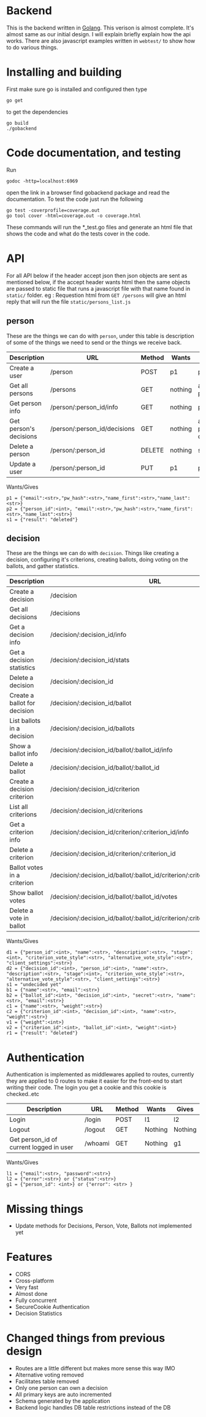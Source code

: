 # Backend

This is the backend written in [Golang](http://golang.org). This verison is
almost complete. It's almost same as our initial design. I will explain briefly
explain how the api works. There are also javascript examples written in
`webtest/` to show how to do various things.

# Installing and building

First make sure go is installed and configured then type

`go get`

to get the dependencies

```
go build
./gobackend
```

# Code documentation, and testing

Run

```
godoc -http=localhost:6969
```

open the link in a browser find gobackend package and read the documentation.
To test the code just run the following 

```
go test -coverprofile=coverage.out
go tool cover -html=coverage.out -o coverage.html
```

These commands will run the *_test.go files and generate an html file that
shows the code and what do the tests cover in the code.

# API

For all API below if the header accept json then json objects are sent as mentioned below,
if the accept header wants html then the same objects are passed to static file that
runs a javascript file with that name found in `static/` folder.
eg : Requestion html from `GET /persons` will give an html reply that will run
the file `static/persons_list.js`

## person

These are the things we can do with `person`, under this table is description
of some of the things we need to send or the things we receive back.


| Description            | URL                          | Method | Wants   | Gives               |
|------------------------|------------------------------|--------|---------|---------------------|
| Create a user          | /person                      | POST   | p1      | p2                  |
| Get all persons        | /persons                     | GET    | nothing | array of p2         |
| Get person info        | /person/:person_id/info      | GET    | nothing | p2                  |
| Get person's decisions | /person/:person_id/decisions | GET    | nothing | a persons decisions |
| Delete a person        | /person/:person_id           | DELETE | nothing | s1                  |
| Update a user          | /person/:person_id           | PUT    | p1      | p2                  |

Wants/Gives

```
p1 = {"email":<str>,"pw_hash":<str>,"name_first":<str>,"name_last":<str>}
p2 = {"person_id":<int>, "email":<str>,"pw_hash":<str>,"name_first":<str>,"name_last":<str>}
s1 = {"result": "deleted"}
```

## decision

These are the things we can do with `decision`. Things like creating a decision, configuring it's criterions, creating ballots, doing voting on the ballots, and gather statistics.

| Description                  | URL                                                                           | Method | Wants   | Gives       |
|------------------------------|-------------------------------------------------------------------------------|--------|---------|-------------|
| Create a decision            | /decision                                                                     | POST   | d1      | d2          |
| Get all decisions            | /decisions                                                                    | GET    | nothing | array of d2 |
| Get a decision info          | /decision/:decision_id/info                                                   | GET    | nothing | d2          |
| Get a decision statistics    | /decision/:decision_id/stats                                                  | GET    | nothing | s1          |
| Delete a decision            | /decision/:decision_id                                                        | DELETE | nothing | r1          |
| Create a ballot for decision | /decision/:decision_id/ballot                                                 | POST   | b1      | b2          |
| List ballots in a decision   | /decision/:decision_id/ballots                                                | GET    | nothing | array of b2 |
| Show a ballot info           | /decision/:decision_id/ballot/:ballot_id/info                                 | GET    | nothing | b2          |
| Delete a ballot              | /decision/:decision_id/ballot/:ballot_id                                      | DELETE | nothing | r1          |
| Create a decision criterion  | /decision/:decision_id/criterion                                              | POST   | c1      | c2          |
| List all criterions          | /decision/:decision_id/criterions                                             | GET    | nothing | array of c2 |
| Get a criterion info         | /decision/:decision_id/criterion/:criterion_id/info                           | GET    | nothing | c2          |
| Delete a criterion           | /decision/:decision_id/criterion/:criterion_id                                | DELETE | nothing | r1          |
| Ballot votes in a criterion  | /decision/:decision_id/ballot/:ballot_id/criterion/:criterion_id/vote/:weight | GET    | nothing | c2          |
| Show ballot votes            | /decision/:decision_id/ballot/:ballot_id/votes                                | GET    | nothing | array of v2 |
| Delete a vote in ballot      | /decision/:decision_id/ballot/:ballot_id/criterion/:criterion_id/vote         | DELETE | nothing | r1          |

Wants/Gives

```
d1 = {"person_id":<int>, "name":<str>, "description":<str>, "stage":<int>, "criterion_vote_style":<str>, "alternative_vote_style":<str>, "client_settings":<str>}
d2 = {"decision_id":<int>, "person_id":<int>, "name":<str>, "description":<str>, "stage":<int>, "criterion_vote_style":<str>, "alternative_vote_style":<str>, "client_settings":<str>}
s1 = "undecided yet"
b1 = {"name":<str>, "email":<str>}
b2 = {"ballot_id":<int>, "decision_id":<int>, "secret":<str>, "name":<str>, "email":<str>}
c1 = {"name":<str>, "weight":<str>}
c2 = {"criterion_id":<int>, "decision_id":<int>, "name":<str>, "weight":<str>}
v1 = {"weight":<int>}
v2 = {"criterion_id":<int>, "ballot_id":<int>, "weight":<int>}
r1 = {"result": "deleted"}
```

# Authentication

Authentication is implemented as middlewares applied to routes, currently they are applied
to 0 routes to make it easier for the front-end to start writing their code. The login
you get a cookie and this cookie is checked..etc

| Description                             | URL         | Method | Wants   | Gives   |
|-----------------------------------------|-------------|--------|---------|---------|
| Login                                   | /login      | POST   | l1      | l2      |
| Logout                                  | /logout     | GET    | Nothing | Nothing |
| Get person_id of current logged in user | /whoami     | GET    | Nothing | g1      |

Wants/Gives

```
l1 = {"email":<str>, "password":<str>}
l2 = {"error":<str>} or {"status":<str>}
g1 = {"person_id": <int>} or {"error": <str> }
```

# Missing things

- Update methods for Decisions, Person, Vote, Ballots not implemented yet

# Features

- CORS
- Cross-platform
- Very fast
- Almost done
- Fully concurrent
- SecureCookie Authentication
- Decision Statistics

# Changed things from previous design

- Routes are a little different but makes more sense this way IMO
- Alternative voting removed
- Facilitates table removed
- Only one person can own a decision
- All primary keys are auto incremented
- Schema generated by the application
- Backend logic handles DB table restrictions instead of the DB
